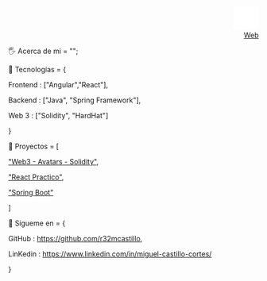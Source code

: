 <div align="right">
  <img src="https://raw.githubusercontent.com/r32mcastillo/reactpractico/main/src/assets/logos/log-2.png" alt="logo" width="50" height="auto" />
</div>
<div align="right">
<a href="https://r32mcastillo.github.io/">Web</a>
</div>


&#128400; Acerca de mi = "";

&#128295; Tecnologías = {

Frontend : ["Angular","React"],

Backend  : ["Java", "Spring Framework"],

Web 3    : ["Solidity", "HardHat"]

}

&#127912; Proyectos = [

<a href="https://github.com/r32mcastillo/punks-interface-01">"Web3 - Avatars - Solidity"</a>,

<a href="https://github.com/r32mcastillo/reactpractico">"React Practico"</a>,

<a href="https://spring-boot2-heroku-mg.herokuapp.com/">"Spring Boot"</a>

]

&#128640; Sígueme en = {

GitHub   : <a href="https://github.com/r32mcastillo">https://github.com/r32mcastillo</a>,
        
LinKedin : <a href="https://www.linkedin.com/in/miguel-castillo-cortes/">https://www.linkedin.com/in/miguel-castillo-cortes/</a>
        
}
